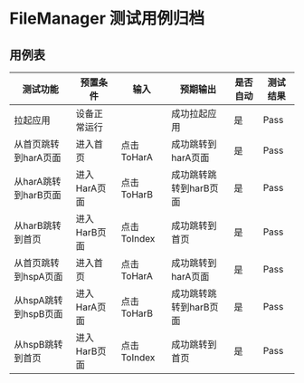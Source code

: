 # FileManager 测试用例归档

## 用例表

| 测试功能           | 预置条件     | 输入        | 预期输出         |是否自动|测试结果|
|----------------|----------|-----------|--------------|--------------------------------|--------------------------------|
| 拉起应用           | 	设备正常运行  | 		        | 成功拉起应用       |是|Pass|
| 从首页跳转到harA页面   | 	  进入首页  |  点击ToHarA | 成功跳转到harA页面         |是|Pass|
| 从harA跳转到harB页面 | 进入HarA页面 | 点击ToHarB  | 成功跳转跳转到harB页面 |是|Pass|
| 从harB跳转到首页     | 进入HarB页面 | 点击ToIndex | 成功跳转到首页       |是|Pass|
| 从首页跳转到hspA页面   | 	  进入首页  |  点击ToHarA | 成功跳转到harA页面         |是|Pass|
| 从hspA跳转到hspB页面 | 进入HarA页面 | 点击ToHarB  | 成功跳转跳转到harB页面 |是|Pass|
| 从hspB跳转到首页     | 进入HarB页面 | 点击ToIndex | 成功跳转到首页       |是|Pass|